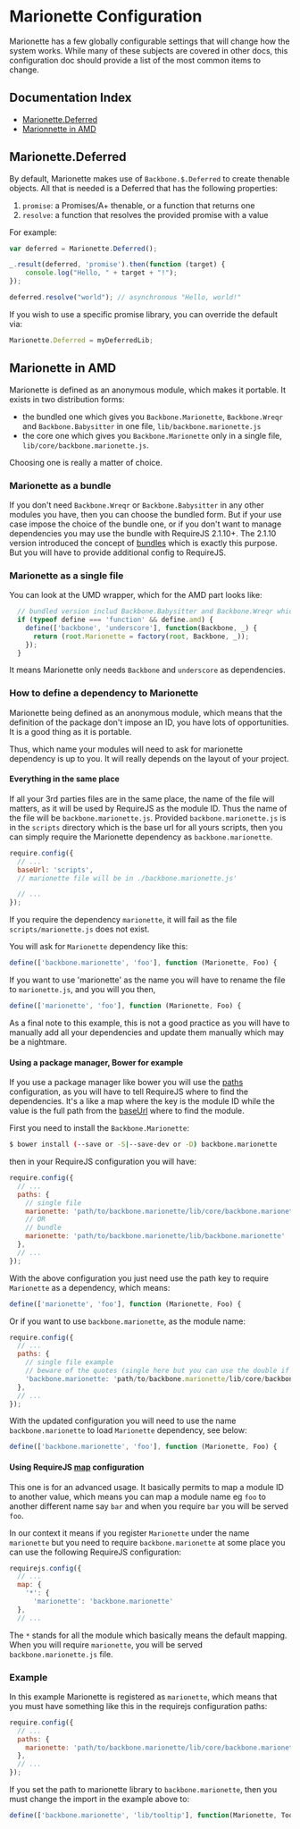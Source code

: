 # Marionette Configuration

Marionette has a few globally configurable settings that will
change how the system works. While many of these subjects are covered
in other docs, this configuration doc should provide a list of the
most common items to change.

## Documentation Index

* [Marionette.Deferred](#deferred)
* [Marionnette in AMD](#amd)

## Marionette.Deferred <a name="deferred"></a>

By default, Marionette makes use of `Backbone.$.Deferred` to create
thenable objects. All that is needed is a Deferred that has the
following properties:

1. `promise`: a Promises/A+ thenable, or a function that returns one
2. `resolve`: a function that resolves the provided promise with a value

For example:

```js
var deferred = Marionette.Deferred();

_.result(deferred, 'promise').then(function (target) {
    console.log("Hello, " + target + "!");
});

deferred.resolve("world"); // asynchronous "Hello, world!"
```

If you wish to use a specific promise library, you can override the default via:

```js
Marionette.Deferred = myDeferredLib;
```

## Marionette in AMD <a name="amd"></a>

Marionette is defined as an anonymous module, which makes it portable. It exists in two distribution forms: 
 * the bundled one which gives you `Backbone.Marionette`, `Backbone.Wreqr` and `Backbone.Babysitter` in one file, `lib/backbone.marionette.js`
 * the core one which gives you `Backbone.Marionette` only in a single file, `lib/core/backbone.marionette.js`.

Choosing one is really a matter of choice.

### Marionette as a bundle
If you don't need `Backbone.Wreqr` or `Backbone.Babysitter` in any other modules you have, then you can choose the bundled form.
But if your use case impose the choice of the bundle one, or if you don't want to manage dependencies you may use the bundle with RequireJS 2.1.10+. The 2.1.10 version introduced the concept of [bundles](http://requirejs.org/docs/api.html#config-bundles) which is exactly this purpose. But you will have to provide additional config to RequireJS.

### Marionette as a single file

You can look at the UMD wrapper, which for the AMD part looks like:

```js
  // bundled version includ Backbone.Babysitter and Backbone.Wreqr which means that it has only Backbone and Underscore dependencies
  if (typeof define === 'function' && define.amd) {
    define(['backbone', 'underscore'], function(Backbone, _) {
      return (root.Marionette = factory(root, Backbone, _));
    });
  }
```

It means Marionette only needs `Backbone` and `underscore` as dependencies.

### How to define a dependency to Marionette

Marionette being defined as an anonymous module, which means that the definition of the package don't impose an ID, you have lots of opportunities. It is a good thing as it is portable.

Thus, which name your modules will need to ask for marionette dependency is up to you. It will really depends on the layout of your project.

#### Everything in the same place

If all your 3rd parties files are in the same place, the name of the file will matters, as it will be used by RequireJS as the module ID. Thus the name of the file will be `backbone.marionette.js`. 
Provided `backbone.marionette.js` is in the `scripts` directory which is the base url for all yours scripts, then you can simply require the Marionette dependency as `backbone.marionette`. 

```js
require.config({
  // ...
  baseUrl: 'scripts',
  // marionette file will be in ./backbone.marionette.js'

  // ...
});
```

If you require the dependency `marionette`, it will fail as the file `scripts/marionette.js` does not exist.

You will ask for `Marionette` dependency like this:

```js
define(['backbone.marionette', 'foo'], function (Marionette, Foo) {
```

If you want to use 'marionette' as the name you will have to rename the file to `marionette.js`, and you will you then, 

```js
define(['marionette', 'foo'], function (Marionette, Foo) {
```

As a final note to this example, this is not a good practice as you will have to manually add all your dependencies and update them manually which may be a nightmare.

#### Using a package manager, Bower for example

If you use a package manager like bower you will use the [paths](http://requirejs.org/docs/api.html#config-paths) configuration, as you will have to tell RequireJS where to find the dependencies. It's a like a map where the key is the module ID while the value is the full path from the [baseUrl](http://requirejs.org/docs/api.html#config-baseUrl) where to find the module.

First you need to install the `Backbone.Marionette`:
```bash
$ bower install (--save or -S|--save-dev or -D) backbone.marionette
```

then in your RequireJS configuration you will have:

```js
require.config({
  // ...
  paths: {
    // single file
    marionette: 'path/to/backbone.marionette/lib/core/backbone.marionette'
    // OR
    // bundle
    marionette: 'path/to/backbone.marionette/lib/backbone.marionette'
  },
  // ...
});
```

With the above configuration you just need use the path key to require `Marionette` as a dependency, which means:

```js
define(['marionette', 'foo'], function (Marionette, Foo) {
```

Or if you want to use `backbone.marionette`, as the module name:

```js
require.config({
  // ...
  paths: {
    // single file example
    // beware of the quotes (single here but you can use the double if you want
    'backbone.marionette: 'path/to/backbone.marionette/lib/core/backbone.marionette'
  },
  // ...
});
```

With the updated configuration you will need to use the name `backbone.marionette` to load `Marionette` dependency, see below:

```js
define(['backbone.marionette', 'foo'], function (Marionette, Foo) {
```


#### Using RequireJS [map](http://requirejs.org/docs/api.html#config-map) configuration

This one is for an advanced usage. It basically permits to map a module ID to another value, which means you can map a module name eg `foo` to another different name say `bar` and when you require `bar` you will be served `foo`.

In our context it means if you register `Marionette` under the name `marionette` but you need to require `backbone.marionette` at some place you can use the following RequireJS configuration: 

```js
requirejs.config({
  // ...
  map: {
    '*': {
      'marionette': 'backbone.marionette'
  },
  // ...
```

The `*` stands for all the module which basically means the default mapping. When you will require `marionette`, you will be served `backbone.marionette.js` file.


### Example

In this example Marionette is registered as `marionette`, which means that you must have something like this in the requirejs configuration paths:
 
 ```js
 require.config({
   // ...
   paths: {
     marionette: 'path/to/backbone.marionette/lib/core/backbone.marionette'
   },
   // ...
 });
 ```
 
 If you set the path to marionette library to `backbone.marionette`, then you must change the import in the example above to:
 
 ```js
 define(['backbone.marionette', 'lib/tooltip'], function(Marionette, Tooltip) {
 ```
